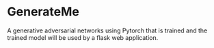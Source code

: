 # GenerateMe
A generative adversarial networks using Pytorch that is trained and the trained model will be used by a flask web application.
